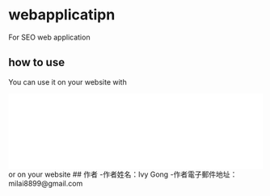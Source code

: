 # webapplicatipn
For SEO web application
## how to use
You can use it on your website with 
<iframe allowfullscreen="" frameborder="0" heigh="1500px" src="網址" width="100%"></iframe> 
or 
 <link rel="stylesheet" type="text/css" href="styles.css"> on your website <head>
## 作者
 -作者姓名：Ivy Gong
 -作者電子郵件地址：milai8899@gmail.com
